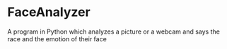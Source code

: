 # FaceAnalyzer
A program in Python which analyzes a picture or a webcam and says the race and the emotion of their face
